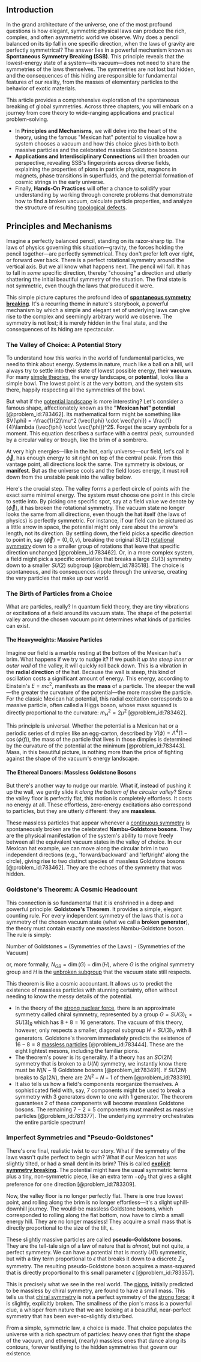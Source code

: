 ## Introduction
In the grand architecture of the universe, one of the most profound questions is how elegant, symmetric physical laws can produce the rich, complex, and often asymmetric world we observe. Why does a pencil balanced on its tip fall in one specific direction, when the laws of gravity are perfectly symmetrical? The answer lies in a powerful mechanism known as **Spontaneous Symmetry Breaking (SSB)**. This principle reveals that the lowest-energy state of a system—its vacuum—does not need to share the symmetries of the laws themselves. The symmetries are not lost but hidden, and the consequences of this hiding are responsible for fundamental features of our reality, from the masses of elementary particles to the behavior of exotic materials.

This article provides a comprehensive exploration of the spontaneous breaking of global symmetries. Across three chapters, you will embark on a journey from core theory to wide-ranging applications and practical problem-solving.
- In **Principles and Mechanisms**, we will delve into the heart of the theory, using the famous "Mexican hat" potential to visualize how a system chooses a vacuum and how this choice gives birth to both massive particles and the celebrated massless Goldstone bosons.
- **Applications and Interdisciplinary Connections** will then broaden our perspective, revealing SSB's fingerprints across diverse fields, explaining the properties of pions in particle physics, magnons in magnets, phase transitions in superfluids, and the potential formation of cosmic strings in the early universe.
- Finally, **Hands-On Practices** will offer a chance to solidify your understanding by working through concrete problems that demonstrate how to find a broken vacuum, calculate particle properties, and analyze the structure of resulting [topological defects](@article_id:138293).

## Principles and Mechanisms

Imagine a perfectly balanced pencil, standing on its razor-sharp tip. The laws of physics governing this situation—gravity, the forces holding the pencil together—are perfectly symmetrical. They don't prefer left over right, or forward over back. There is a perfect rotational symmetry around the vertical axis. But we all know what happens next. The pencil will fall. It has to fall in *some* specific direction, thereby "choosing" a direction and utterly shattering the initial beautiful symmetry of the situation. The final state is not symmetric, even though the laws that produced it were.

This simple picture captures the profound idea of **[spontaneous symmetry breaking](@article_id:140470)**. It's a recurring theme in nature's storybook, a powerful mechanism by which a simple and elegant set of underlying laws can give rise to the complex and seemingly arbitrary world we observe. The symmetry is not lost; it is merely hidden in the final state, and the consequences of its hiding are spectacular.

### The Valley of Choice: A Potential Story

To understand how this works in the world of fundamental particles, we need to think about energy. Systems in nature, much like a ball on a hill, will always try to settle into their state of lowest possible energy, their **vacuum**. For many [simple theories](@article_id:156123), the energy landscape, or **potential**, looks like a simple bowl. The lowest point is at the very bottom, and the system sits there, happily respecting all the symmetries of the bowl.

But what if the [potential landscape](@article_id:270502) is more interesting? Let's consider a famous shape, affectionately known as the **"Mexican hat" potential** [@problem_id:783462]. Its mathematical form might be something like $V(\phi) = -\frac{1}{2}\mu^2 (\vec{\phi} \cdot \vec{\phi}) + \frac{1}{4}\lambda (\vec{\phi} \cdot \vec{\phi})^2$. Forget the scary symbols for a moment. This equation describes a surface with a central peak, surrounded by a circular valley or trough, like the brim of a sombrero.

At very high energies—like in the hot, early universe—our field, let's call it $\vec{\phi}$, has enough energy to sit right on top of the central peak. From this vantage point, all directions look the same. The symmetry is obvious, or **manifest**. But as the universe cools and the field loses energy, it must roll down from the unstable peak into the valley below.

Here's the crucial step. The valley forms a perfect circle of points with the exact same minimal energy. The system *must* choose one point in this circle to settle into. By picking one specific spot, say at a field value we denote by $\langle \vec{\phi} \rangle$, it has broken the rotational symmetry. The vacuum state no longer looks the same from all directions, even though the hat itself (the laws of physics) is perfectly symmetric. For instance, if our field can be pictured as a little arrow in space, the potential might only care about the arrow's length, not its direction. By settling down, the field picks a specific direction to point in, say $\langle \vec{\phi} \rangle = (0, 0, v)$, breaking the original $SU(2)$ [rotational symmetry](@article_id:136583) down to a smaller group of rotations that leave that specific direction unchanged [@problem_id:783462]. Or, in a more complex system, a field might pick a specific orientation that breaks a large $SU(3)$ symmetry down to a smaller $SU(2)$ subgroup [@problem_id:783518]. The choice is spontaneous, and its consequences ripple through the universe, creating the very particles that make up our world.

### The Birth of Particles from a Choice

What are particles, really? In quantum field theory, they are tiny vibrations or excitations of a field around its vacuum state. The shape of the potential valley around the chosen vacuum point determines what kinds of particles can exist.

#### The Heavyweights: Massive Particles

Imagine our field is a marble resting at the bottom of the Mexican hat's brim. What happens if we try to nudge it? If we push it *up the steep inner or outer wall* of the valley, it will quickly roll back down. This is a vibration in the **radial direction** of the hat. Because the wall is steep, this kind of oscillation costs a significant amount of energy. This energy, according to Einstein's $E=mc^2$, manifests as the **mass** of a particle. The steeper the wall—the greater the curvature of the potential—the more massive the particle. For the classic Mexican hat potential, this radial excitation corresponds to a massive particle, often called a Higgs boson, whose mass squared is directly proportional to the curvature: $m_H^2 = 2\mu^2$ [@problem_id:783462].

This principle is universal. Whether the potential is a Mexican hat or a periodic series of dimples like an egg-carton, described by $V(\phi) = \Lambda^4 (1 - \cos(\phi/f))$, the mass of the particle that lives in those dimples is determined by the curvature of the potential at the minimum [@problem_id:783443]. Mass, in this beautiful picture, is nothing more than the price of fighting against the shape of the vacuum's energy landscape.

#### The Ethereal Dancers: Massless Goldstone Bosons

But there's another way to nudge our marble. What if, instead of pushing it up the wall, we gently slide it *along the bottom of the circular valley*? Since the valley floor is perfectly flat, this motion is completely effortless. It costs no energy at all. These effortless, zero-energy excitations also correspond to particles, but they are utterly different: they are **massless**.

These massless particles that appear whenever a [continuous symmetry](@article_id:136763) is spontaneously broken are the celebrated **Nambu-Goldstone bosons**. They are the physical manifestation of the system's ability to move freely between all the equivalent vacuum states in the valley of choice. In our Mexican hat example, we can move along the circular brim in two independent directions (e.g., 'forward/backward' and 'left/right' along the circle), giving rise to two distinct species of massless Goldstone bosons [@problem_id:783462]. They are the echoes of the symmetry that was hidden.

### Goldstone's Theorem: A Cosmic Headcount

This connection is so fundamental that it is enshrined in a deep and powerful principle: **Goldstone's Theorem**. It provides a simple, elegant counting rule. For every independent symmetry of the laws that is *not* a symmetry of the chosen vacuum state (what we call a **broken generator**), the theory must contain exactly one massless Nambu-Goldstone boson. The rule is simply:

Number of Goldstones = (Symmetries of the Laws) - (Symmetries of the Vacuum)

or, more formally, $N_{GB} = \dim(G) - \dim(H)$, where $G$ is the original symmetry group and $H$ is the [unbroken subgroup](@article_id:203658) that the vacuum state still respects.

This theorem is like a cosmic accountant. It allows us to predict the existence of massless particles with stunning certainty, often without needing to know the messy details of the potential.
- In the theory of the [strong nuclear force](@article_id:158704), there is an approximate symmetry called chiral symmetry, represented by a group $G = SU(3)_L \times SU(3)_R$ which has $8+8=16$ generators. The vacuum of this theory, however, only respects a smaller, diagonal subgroup $H = SU(3)_V$ with 8 generators. Goldstone's theorem immediately predicts the existence of $16 - 8 = 8$ [massless particles](@article_id:262930) [@problem_id:783444]. These are the eight lightest mesons, including the familiar pions.
- The theorem's power is its generality. If a theory has an $SO(2N)$ symmetry that is broken to a $U(N)$ symmetry, we instantly know there must be $N(N-1)$ Goldstone bosons [@problem_id:783491]. If $SU(2N)$ breaks to $Sp(2N)$, there are $2N^2 - N - 1$ of them [@problem_id:783319].
- It also tells us how a field's components reorganize themselves. A sophisticated field with, say, 7 components might be used to break a symmetry with 3 generators down to one with 1 generator. The theorem guarantees 2 of these components will become massless Goldstone bosons. The remaining $7 - 2 = 5$ components must manifest as massive particles [@problem_id:783377]. The underlying symmetry orchestrates the entire particle spectrum!

### Imperfect Symmetries and "Pseudo-Goldstones"

There's one final, realistic twist to our story. What if the symmetry of the laws wasn't quite perfect to begin with? What if our Mexican hat was slightly tilted, or had a small dent in its brim? This is called **[explicit symmetry breaking](@article_id:148021)**. The potential might have the usual symmetric terms plus a tiny, non-symmetric piece, like an extra term $-\epsilon \phi_3$ that gives a slight preference for one direction [@problem_id:783309].

Now, the valley floor is no longer perfectly flat. There is one true lowest point, and rolling along the brim is no longer effortless—it's a slight uphill-downhill journey. The would-be massless Goldstone bosons, which corresponded to rolling along the flat bottom, now have to climb a small energy hill. They are no longer massless! They acquire a small mass that is directly proportional to the size of the tilt, $\epsilon$.

These slightly massive particles are called **pseudo-Goldstone bosons**. They are the tell-tale sign of a law of nature that is *almost*, but not quite, a perfect symmetry. We can have a potential that is mostly $U(1)$ symmetric, but with a tiny term proportional to $\epsilon$ that breaks it down to a discrete $Z_4$ symmetry. The resulting pseudo-Goldstone boson acquires a mass-squared that is directly proportional to this small parameter $\epsilon$ [@problem_id:783357].

This is precisely what we see in the real world. The [pions](@article_id:147429), initially predicted to be massless by chiral symmetry, are found to have a small mass. This tells us that [chiral symmetry](@article_id:141221) is not a perfect symmetry of the [strong force](@article_id:154316); it is slightly, explicitly broken. The smallness of the pion's mass is a powerful clue, a whisper from nature that we are looking at a beautiful, near-perfect symmetry that has been ever-so-slightly disturbed.

From a simple, symmetric law, a choice is made. That choice populates the universe with a rich spectrum of particles: heavy ones that fight the shape of the vacuum, and ethereal, (nearly) massless ones that dance along its contours, forever testifying to the hidden symmetries that govern our existence.